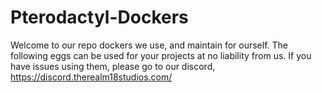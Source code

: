 # Pterodactyl-Dockers

Welcome to our repo dockers we use, and maintain for ourself.  The following eggs can be used for your projects at no liability from us.  If you have issues using them, please go to our discord, https://discord.therealm18studios.com/
